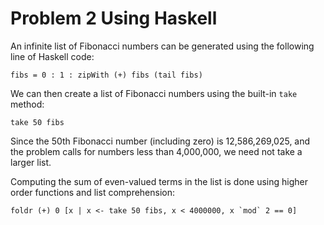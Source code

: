 # Problem 2 Using Haskell 

An infinite list of Fibonacci numbers can be generated using the following line of Haskell code: 

    fibs = 0 : 1 : zipWith (+) fibs (tail fibs) 

We can then create a list of Fibonacci numbers using the built-in `take` method: 

    take 50 fibs 

Since the 50th Fibonacci number (including zero) is 12,586,269,025, and the problem calls for numbers less than 4,000,000, we need not take a larger list. 

Computing the sum of even-valued terms in the list is done using higher order functions and list comprehension: 

    foldr (+) 0 [x | x <- take 50 fibs, x < 4000000, x `mod` 2 == 0] 

